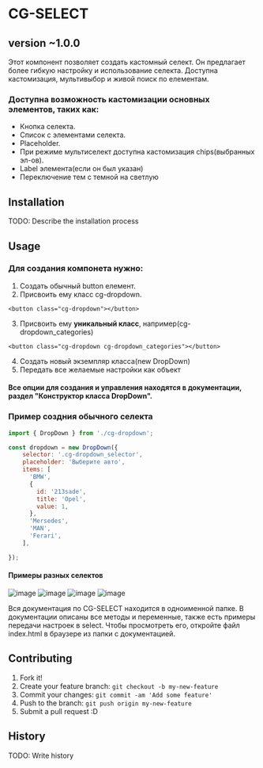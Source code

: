 

# CG-SELECT 
## version ~1.0.0

Этот компонент позволяет создать кастомный селект. Он предлагает более гибкую настройку и использование селекта.
Доступна кастомизация, мультивыбор и живой поиск по елементам.

### Доступна возможность кастомизации основных элементов, таких как:
* Кнопка селекта.
* Список c элементами селекта.
* Placeholder.
* При режиме мультиселект доступна кастомизация chips(выбранных эл-ов).
* Label элемента(если он был указан)
* Переключение тем с темной на светлую

## Installation
TODO: Describe the installation process
## Usage
### Для создания компонета нужно:

1. Создать обычный button елемент.
2. Присвоить ему класс cg-dropdown.
```
<button class="cg-dropdown"></button>
```
3. Присвоить ему **уникальный класс**, например(cg-dropdown_categories)
```
<button class="cg-dropdown cg-dropdown_categories"></button>
```
4. Создать новый экземпляр класса(new DropDown)
5. Передать все желаемые настройки как объект

#### Все опции для создания и управления находятся в документации, раздел "Конструктор класса DropDown".

### Пример создния обычного селекта

```javascript
import { DropDown } from './cg-dropdown';

const dropdown = new DropDown({
    selector: '.cg-dropdown_selector',
    placeholder: 'Выберите авто',
    items: [
      'BMW',
      {
        id: '213sade',
        title: 'Opel',
        value: 1,
      },
      'Mersedes',
      'MAN',
      'Ferari',
    ],

});

```

#### Примеры разных селектов

![image](https://github.com/apuc/cg-select/blob/main/src/images/DefaultSelect.png)
![image](https://github.com/apuc/cg-select/blob/main/src/images/MultiSelect.png)
![image](https://github.com/apuc/cg-select/blob/main/src/images/WhiteTheme.png)
![image](https://github.com/apuc/cg-select/blob/main/src/images/Categories.png)

Вся документация по CG-SELECT находится в одноименной папке. В документации описаны все методы и переменные, также есть примеры передачи настроек в select. Чтобы просмотреть его, откройте файл index.html в браузере из папки с документацией.

## Contributing
1. Fork it!
2. Create your feature branch: `git checkout -b my-new-feature`
3. Commit your changes: `git commit -am 'Add some feature'`
4. Push to the branch: `git push origin my-new-feature`
5. Submit a pull request :D
## History
TODO: Write history
